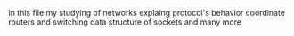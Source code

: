 in this file my studying of networks
explaing protocol's behavior coordinate routers and switching 
data structure of sockets and many more 
